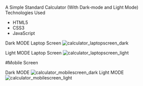 A Simple Standard Calculator (With Dark-mode and Light Mode)
Technologies Used
* HTML5
* CSS3
* JavaScript

Dark MODE Laptop Screen
![calculator_laptopscreen_dark](https://github.com/sathish0305/Standard_Calculator/assets/109201920/e57f4edb-79dd-4465-a1bf-efee80b8ca54)

Light MODE Laptop Screen
![calculator_laptopscreen_light](https://github.com/sathish0305/Standard_Calculator/assets/109201920/fe372501-9b49-4e00-a487-73ce590e3f81)

#Mobile Screen

Dark MODE
![calculator_mobilescreen_dark](https://github.com/sathish0305/Standard_Calculator/assets/109201920/c2d28840-0000-4f36-880a-b3b60a1b17d5)
Light MODE
![calculator_mobilescreen_light](https://github.com/sathish0305/Standard_Calculator/assets/109201920/3687ff2a-14b9-47d7-8eb9-c26350d4a8c1)

